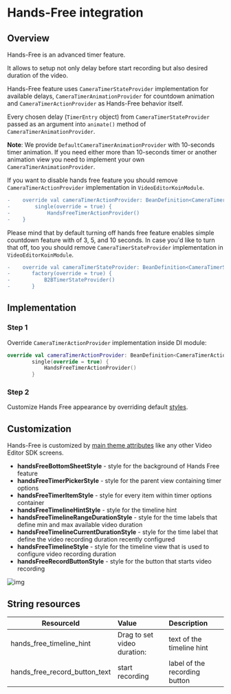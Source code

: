 # Hands-Free integration

## Overview

Hands-Free is an advanced timer feature.

It allows to setup not only delay before start recording but also desired duration of the video.

Hands-Free feature uses `CameraTimerStateProvider` implementation for available delays, `CameraTimerAnimationProvider` for countdown animation and `CameraTimerActionProvider` as Hands-Free behavior itself. 

Every chosen delay (`TimerEntry` object) from `CameraTimerStateProvider` passed as an argument into `animate()` method of `CameraTimerAnimationProvider`. 

**Note**: We provide `DefaultCameraTimerAnimationProvider` with 10-seconds timer animation. If you need either more than 10-seconds timer or another animation view you need to implement your own `CameraTimerAnimationProvider`.

If you want to disable hands free feature you should remove `CameraTimerActionProvider` implementation in `VideoEditorKoinModule`.
```diff
-    override val cameraTimerActionProvider: BeanDefinition<CameraTimerActionProvider> =
-        single(override = true) {
-            HandsFreeTimerActionProvider()
-    }
```
Please mind that by default turning off hands free feature enables simple countdown feature with of 3, 5, and 10 seconds. In case you'd like to turn that off, too you should remove `CameraTimerStateProvider` implementation in `VideoEditorKoinModule`.
```diff
-    override val cameraTimerStateProvider: BeanDefinition<CameraTimerStateProvider> =
-       factory(override = true) {
-           B2BTimerStateProvider()
-       }
```

## Implementation

### Step 1
Override `CameraTimerActionProvider` implementation inside DI module:
```kotlin
override val cameraTimerActionProvider: BeanDefinition<CameraTimerActionProvider> =
        single(override = true) {
            HandsFreeTimerActionProvider()
        }
```

### Step 2
Customize Hands Free appearance by overriding default [styles](../app/src/main/res/values/themes.xml#L1119).

## Customization

Hands-Free is customized by [main theme attributes](../app/src/main/res/values/themes.xml#L347) like any other Video Editor SDK screens.

 - **handsFreeBottomSheetStyle** - style for the background of Hands Free feature
 - **handsFreeTimerPickerStyle** - style for the parent view containing timer options
 - **handsFreeTimerItemStyle** - style for every item within timer options container
 - **handsFreeTimelineHintStyle** - style for the timeline hint
 - **handsFreeTimelineRangeDurationStyle** - style for the time labels that define min and max available video duration
 - **handsFreeTimelineCurrentDurationStyle** - style for the time label that define the video recording duration recently configured
 - **handsFreeTimelineStyle** - style for the timeline view that is used to configure video recording duration
 - **handsFreeRecordButtonStyle** - style for the button that starts video recording

 ![img](screenshots/handsfree_1.png)

## String resources

| ResourceId        |      Value      |   Description |
| ------------- | :----------- | :------------- |
| hands_free_timeline_hint | Drag to set video duration: | text of the timeline hint
| hands_free_record_button_text | start recording | label of the recording button
